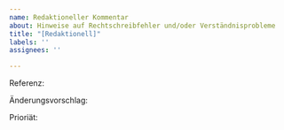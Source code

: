 ```yaml
---
name: Redaktioneller Kommentar
about: Hinweise auf Rechtschreibfehler und/oder Verständnisprobleme
title: "[Redaktionell]"
labels: ''
assignees: ''

---
```


Referenz:

Änderungsvorschlag:

Prioriät:
